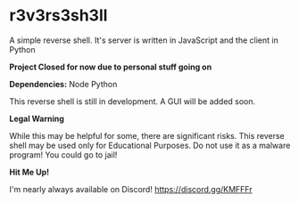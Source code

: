 # r3v3rs3sh3ll
A simple reverse shell. It's server is written in JavaScript and the client in Python

<b>Project Closed for now due to personal stuff going on</b>


<b>Dependencies:</b>
Node
Python


This reverse shell is still in development. A GUI will be added soon.


<b>Legal Warning</b>

While this may be helpful for some, there are significant risks. This reverse shell may be used only for Educational Purposes. Do not use it as a malware program! You could go to jail!


<b>Hit Me Up!</b>

I'm nearly always available on Discord!
https://discord.gg/KMFFFr

